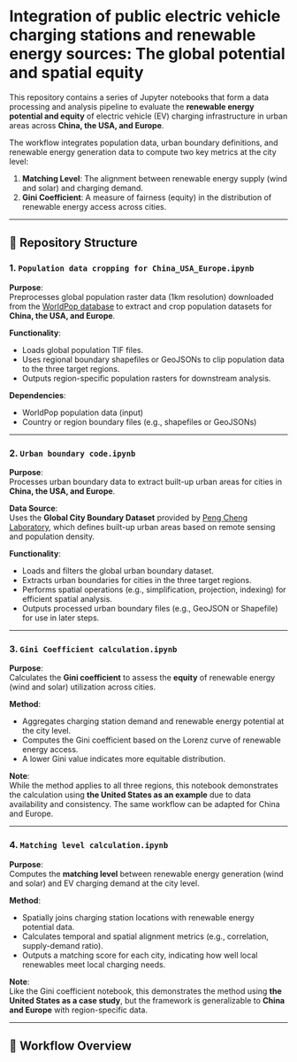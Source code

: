 # Integration of public electric vehicle charging stations and renewable energy sources: The global potential and spatial equity

This repository contains a series of Jupyter notebooks that form a data processing and analysis pipeline to evaluate the **renewable energy potential and equity** of electric vehicle (EV) charging infrastructure in urban areas across **China, the USA, and Europe**.

The workflow integrates population data, urban boundary definitions, and renewable energy generation data to compute two key metrics at the city level:
1. **Matching Level**: The alignment between renewable energy supply (wind and solar) and charging demand.
2. **Gini Coefficient**: A measure of fairness (equity) in the distribution of renewable energy access across cities.

---

## 📁 Repository Structure

### 1. `Population data cropping for China_USA_Europe.ipynb`
**Purpose**:  
Preprocesses global population raster data (1km resolution) downloaded from the [WorldPop database](https://www.worldpop.org/) to extract and crop population datasets for **China, the USA, and Europe**.

**Functionality**:
- Loads global population TIF files.
- Uses regional boundary shapefiles or GeoJSONs to clip population data to the three target regions.
- Outputs region-specific population rasters for downstream analysis.

**Dependencies**:  
- WorldPop population data (input)
- Country or region boundary files (e.g., shapefiles or GeoJSONs)

---

### 2. `Urban boundary code.ipynb`
**Purpose**:  
Processes urban boundary data to extract built-up urban areas for cities in **China, the USA, and Europe**.

**Data Source**:  
Uses the **Global City Boundary Dataset** provided by [Peng Cheng Laboratory](https://data-starcloud.pcl.ac.cn/iearthdata/), which defines built-up urban areas based on remote sensing and population density.

**Functionality**:
- Loads and filters the global urban boundary dataset.
- Extracts urban boundaries for cities in the three target regions.
- Performs spatial operations (e.g., simplification, projection, indexing) for efficient spatial analysis.
- Outputs processed urban boundary files (e.g., GeoJSON or Shapefile) for use in later steps.

---

### 3. `Gini Coefficient calculation.ipynb`
**Purpose**:  
Calculates the **Gini coefficient** to assess the **equity** of renewable energy (wind and solar) utilization across cities.

**Method**:
- Aggregates charging station demand and renewable energy potential at the city level.
- Computes the Gini coefficient based on the Lorenz curve of renewable energy access.
- A lower Gini value indicates more equitable distribution.

**Note**:  
While the method applies to all three regions, this notebook demonstrates the calculation using **the United States as an example** due to data availability and consistency. The same workflow can be adapted for China and Europe.

---

### 4. `Matching level calculation.ipynb`
**Purpose**:  
Computes the **matching level** between renewable energy generation (wind and solar) and EV charging demand at the city level.

**Method**:
- Spatially joins charging station locations with renewable energy potential data.
- Calculates temporal and spatial alignment metrics (e.g., correlation, supply-demand ratio).
- Outputs a matching score for each city, indicating how well local renewables meet local charging needs.

**Note**:  
Like the Gini coefficient notebook, this demonstrates the method using **the United States as a case study**, but the framework is generalizable to **China and Europe** with region-specific data.

---

## 🔗 Workflow Overview
